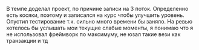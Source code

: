 В темпе доделал проект, по причине записи на 3 поток. Определенно есть косяки, поэтому и записался на курс чтобы улучшить уровень.
Опустил тестирование т.к. сильно много времени бы заняло.
На ревью хотелось бы услышать мои текущие слабые моменты,
я понимаю что я не использовал фреймворк по максимуму, не юзал такие вези как транзакции и тд